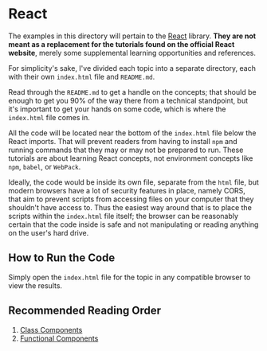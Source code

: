 # React

The examples in this directory will pertain to the [React](https://reactjs.org) library. **They are not meant as a replacement for the tutorials found on the official React website**, merely some supplemental learning opportunities and references.

For simplicity's sake, I've divided each topic into a separate directory, each with their own `index.html` file and `README.md`.

Read through the `README.md` to get a handle on the concepts; that should be enough to get you 90% of the way there from a technical standpoint, but it's important to get your hands on some code, which is where the `index.html` file comes in.

All the code will be located near the bottom of the `index.html` file below the React imports. That will prevent readers from having to install `npm` and running commands that they may or may not be prepared to run. These tutorials are about learning React concepts, not environment concepts like `npm`, `babel`, or `WebPack`.

Ideally, the code would be inside its own file, separate from the `html` file, but modern browsers have a lot of security features in place, namely CORS, that aim to prevent scripts from accessing files on your computer that they shouldn't have access to. Thus the easiest way around that is to place the scripts within the `index.html` file itself; the browser can be reasonably certain that the code inside is safe and not manipulating or reading anything on the user's hard drive.

## How to Run the Code

Simply open the `index.html` file for the topic in any compatible browser to view the results.

## Recommended Reading Order

1. [Class Components](./class-components/README.md)
2. [Functional Components](./functional-components/README.md)
